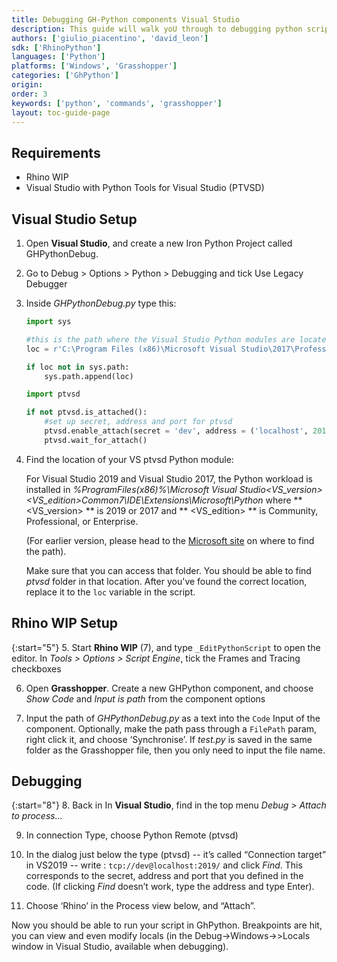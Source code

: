 ```yaml
---
title: Debugging GH-Python components Visual Studio 
description: This guide will walk yoU through to debugging python scripts in Grasshopper using Visual Studio.
authors: ['giulio_piacentino', 'david_leon']
sdk: ['RhinoPython']
languages: ['Python']
platforms: ['Windows', 'Grasshopper']
categories: ['GhPython']
origin:
order: 3
keywords: ['python', 'commands', 'grasshopper']
layout: toc-guide-page
---
```


## Requirements


<ul>
  <li>Rhino WIP</li>
  <li>Visual Studio with Python Tools for Visual Studio (PTVSD)</li>
</ul>  


## Visual Studio Setup


1. Open **Visual Studio**, and create a new Iron Python Project called GHPythonDebug. 

2. Go to Debug > Options > Python > Debugging and tick Use Legacy Debugger

3. Inside *GHPythonDebug.py* type this:


	```python
	import sys

	#this is the path where the Visual Studio Python modules are locate. Change to your own: 
	loc = r'C:\Program Files (x86)\Microsoft Visual Studio\2017\Professional\Common7\IDE\Extensions\Microsoft\python\Core'

	if loc not in sys.path:
		sys.path.append(loc)

	import ptvsd

	if not ptvsd.is_attached():
		#set up secret, address and port for ptvsd
		ptvsd.enable_attach(secret = 'dev', address = ('localhost', 2019))
		ptvsd.wait_for_attach()
	```



4. Find the location of your VS ptvsd Python module:

	For Visual Studio 2019 and Visual Studio 2017, the Python workload is installed in *%ProgramFiles(x86)%\Microsoft Visual Studio\<VS_version>\<VS_edition>Common7\IDE\Extensions\Microsoft\Python* where ** <VS_version> ** is 2019 or 2017 and ** <VS_edition> ** is Community, Professional, or Enterprise.

	(For earlier version, please head to the [Microsoft site](https://docs.microsoft.com/en-us/visualstudio/python/installing-python-support-in-visual-studio?view=vs-2019#install-locations) on where to find the path). 

	Make sure that you can access that folder. You should be able to find *ptvsd* folder in that location. After you've found the correct location, replace it to the `loc` variable in the script.

## Rhino WIP Setup

{:start="5"}
5. Start **Rhino WIP** (7), and type `_EditPythonScript` to open the editor. In *Tools > Options > Script Engine*, tick the Frames and Tracing checkboxes


6. Open **Grasshopper**. Create a new GHPython component, and choose *Show Code* and *Input is path* from the component options

7. Input the path of *GHPythonDebug.py* as a text into the `Code` Input of the component. Optionally, make the path pass through a `FilePath` param, right click it, and choose ‘Synchronise’. If *test.py* is saved in the same folder as the Grasshopper file, then you only need to input the file name. 


## Debugging

{:start="8"}
8. Back in In **Visual Studio**, find in the top menu *Debug > Attach to process...* 

9. In connection Type, choose Python Remote (ptvsd)

10. In the dialog just below the type (ptvsd) -- it’s called “Connection target” in VS2019 -- write : `tcp://dev@localhost:2019/` and click *Find*. This corresponds to the secret, address and port that you defined in the code. (If clicking *Find* doesn’t work, type the address and type Enter).   

11. Choose ‘Rhino’ in the Process view below, and “Attach”. 


Now you should be able to run your script in GhPython. Breakpoints are hit, you can view and even modify locals (in the Debug->Windows->>Locals window in Visual Studio, available when debugging).


